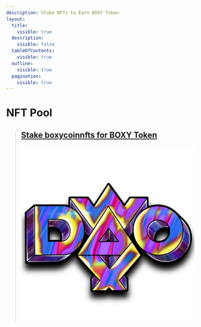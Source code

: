 ```yaml
---
description: Stake NFTs to Earn BOXY Token
layout:
  title:
    visible: true
  description:
    visible: false
  tableOfContents:
    visible: true
  outline:
    visible: true
  pagination:
    visible: true
---
```


# NFT Pool

> ## [Stake boxycoinnfts for BOXY Token](https://waxdao.io/farm/boxy.farm)
>
> <img src="../.gitbook/assets/mindmaster_logo.22e82db6ac0c61e5da98.png" alt="" data-size="original">
